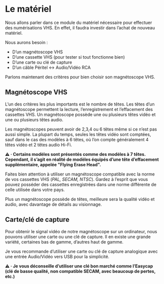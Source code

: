 # Le matériel

Nous allons parler dans ce module du matériel nécessaire pour effectuer des numérisations VHS. En effet, il faudra investir dans l’achat de nouveau matériel.

Nous aurons besoin :
- D’un magnétoscope VHS
- D’une cassette VHS (pour tester si tout fonctionne bien)
- D’une carte ou clé de capture
- D’un câble Péritel <-> Audio/Vidéo RCA

Parlons maintenant des critères pour bien choisir son magnétoscope VHS.

## Magnétoscope VHS

L’un des critères les plus importants est le nombre de têtes. Les têtes d’un magnétoscope permettent la lecture, l’enregistrement et l’effacement des cassettes VHS. Un magnétoscope possède une ou plusieurs têtes vidéo et une ou plusieurs têtes audio.

Les magnétoscopes peuvent avoir de 2,3,4 ou 6 têtes même si ce n’est pas aussi simple. La plupart du temps, seules les têtes vidéo sont comptées, sauf dans le cas des modèles à 6 têtes, où l’on compte généralement 4 têtes vidéo et 2 têtes audio Hi-Fi.

**⚠️ · Certains modèles sont présentés comme des modèles à 7 têtes. Cependant, il s’agit en réalité de modèles équipés d’une tête d’effacement supplémentaire, appelée "Flying Erase Head".**

Faites bien attention à utiliser un magnétoscope compatible avec la norme de vos cassettes VHS (*PAL, SECAM, NTSC*). Gardez à l’esprit que vous pouvez posséder des cassettes enregistrées dans une norme différente de celle utilisée dans votre pays.

Plus un magnétoscope possède de têtes, meilleure sera la qualité vidéo et audio, avec davantage de détails au visionnage.

## Carte/clé de capture

Pour obtenir le signal vidéo de notre magnétoscope sur un ordinateur, nous pouvons utiliser une carte ou une clé de capture. Il en existe une grande variété, certaines bas de gamme, d’autres haut de gamme.

Je vous recommande d’utiliser une carte ou clé de capture analogique avec une entrée Audio/Vidéo vers USB pour la simplicité.

**⚠️ · Je vous déconseille d’utiliser une clé bon marché comme l’Easycap (clé de basse qualité, non compatible SECAM, avec beaucoup de pertes, etc.)**

